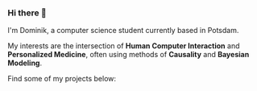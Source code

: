 ### Hi there 👋

I'm Dominik, a computer science student currently based in Potsdam.

My interests are the intersection of **Human Computer Interaction** and **Personalized Medicine**, often using methods of **Causality** and **Bayesian Modeling**.

Find some of my projects below:
